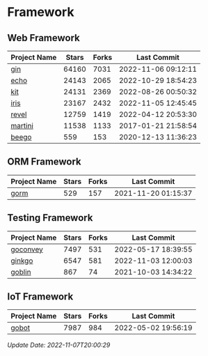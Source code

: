# Framework

## Web Framework
| Project Name | Stars | Forks | Last Commit |
| ------------ | ----- | ----- | ----------- |
| [gin](https://github.com/gin-gonic/gin) | 64160 | 7031 | 2022-11-06 09:12:11 |
| [echo](https://github.com/labstack/echo) | 24143 | 2065 | 2022-10-29 18:54:23 |
| [kit](https://github.com/go-kit/kit) | 24131 | 2369 | 2022-08-26 00:50:32 |
| [iris](https://github.com/kataras/iris) | 23167 | 2432 | 2022-11-05 12:45:45 |
| [revel](https://github.com/revel/revel) | 12759 | 1419 | 2022-04-12 20:53:30 |
| [martini](https://github.com/go-martini/martini) | 11538 | 1133 | 2017-01-21 21:58:54 |
| [beego](https://github.com/astaxie/beego) | 559 | 153 | 2020-12-13 11:36:23 |

## ORM Framework
| Project Name | Stars | Forks | Last Commit |
| ------------ | ----- | ----- | ----------- |
| [gorm](https://github.com/jinzhu/gorm) | 529 | 157 | 2021-11-20 01:15:37 |

## Testing Framework
| Project Name | Stars | Forks | Last Commit |
| ------------ | ----- | ----- | ----------- |
| [goconvey](https://github.com/smartystreets/goconvey) | 7497 | 531 | 2022-05-17 18:39:55 |
| [ginkgo](https://github.com/onsi/ginkgo) | 6547 | 581 | 2022-11-03 12:00:03 |
| [goblin](https://github.com/franela/goblin) | 867 | 74 | 2021-10-03 14:34:22 |

## IoT Framework
| Project Name | Stars | Forks | Last Commit |
| ------------ | ----- | ----- | ----------- |
| [gobot](https://github.com/hybridgroup/gobot) | 7987 | 984 | 2022-05-02 19:56:19 |

*Update Date: 2022-11-07T20:00:29*